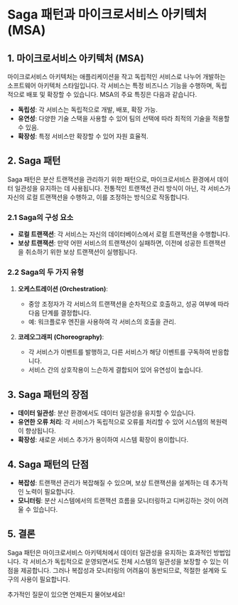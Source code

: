 # Saga 패턴과 마이크로서비스 아키텍처 (MSA)

## 1. 마이크로서비스 아키텍처 (MSA)
마이크로서비스 아키텍처는 애플리케이션을 작고 독립적인 서비스로 나누어 개발하는 소프트웨어 아키텍처 스타일입니다. 각 서비스는 특정 비즈니스 기능을 수행하며, 독립적으로 배포 및 확장할 수 있습니다. MSA의 주요 특징은 다음과 같습니다.

- **독립성**: 각 서비스는 독립적으로 개발, 배포, 확장 가능.
- **유연성**: 다양한 기술 스택을 사용할 수 있어 팀의 선택에 따라 최적의 기술을 적용할 수 있음.
- **확장성**: 특정 서비스만 확장할 수 있어 자원 효율적.

## 2. Saga 패턴
Saga 패턴은 분산 트랜잭션을 관리하기 위한 패턴으로, 마이크로서비스 환경에서 데이터 일관성을 유지하는 데 사용됩니다. 전통적인 트랜잭션 관리 방식이 아닌, 각 서비스가 자신의 로컬 트랜잭션을 수행하고, 이를 조정하는 방식으로 작동합니다.

### 2.1 Saga의 구성 요소
- **로컬 트랜잭션**: 각 서비스는 자신의 데이터베이스에서 로컬 트랜잭션을 수행합니다.
- **보상 트랜잭션**: 만약 어떤 서비스의 트랜잭션이 실패하면, 이전에 성공한 트랜잭션을 취소하기 위한 보상 트랜잭션이 실행됩니다.

### 2.2 Saga의 두 가지 유형
1. **오케스트레이션 (Orchestration)**:
   - 중앙 조정자가 각 서비스의 트랜잭션을 순차적으로 호출하고, 성공 여부에 따라 다음 단계를 결정합니다.
   - 예: 워크플로우 엔진을 사용하여 각 서비스의 호출을 관리.

2. **코레오그래피 (Choreography)**:
   - 각 서비스가 이벤트를 발행하고, 다른 서비스가 해당 이벤트를 구독하여 반응합니다.
   - 서비스 간의 상호작용이 느슨하게 결합되어 있어 유연성이 높습니다.

## 3. Saga 패턴의 장점
- **데이터 일관성**: 분산 환경에서도 데이터 일관성을 유지할 수 있습니다.
- **유연한 오류 처리**: 각 서비스가 독립적으로 오류를 처리할 수 있어 시스템의 복원력이 향상됩니다.
- **확장성**: 새로운 서비스 추가가 용이하여 시스템 확장이 용이합니다.

## 4. Saga 패턴의 단점
- **복잡성**: 트랜잭션 관리가 복잡해질 수 있으며, 보상 트랜잭션을 설계하는 데 추가적인 노력이 필요합니다.
- **모니터링**: 분산 시스템에서의 트랜잭션 흐름을 모니터링하고 디버깅하는 것이 어려울 수 있습니다.

## 5. 결론
Saga 패턴은 마이크로서비스 아키텍처에서 데이터 일관성을 유지하는 효과적인 방법입니다. 각 서비스가 독립적으로 운영되면서도 전체 시스템의 일관성을 보장할 수 있는 이점을 제공합니다. 그러나 복잡성과 모니터링의 어려움이 동반되므로, 적절한 설계와 도구의 사용이 필요합니다.

추가적인 질문이 있으면 언제든지 물어보세요!
